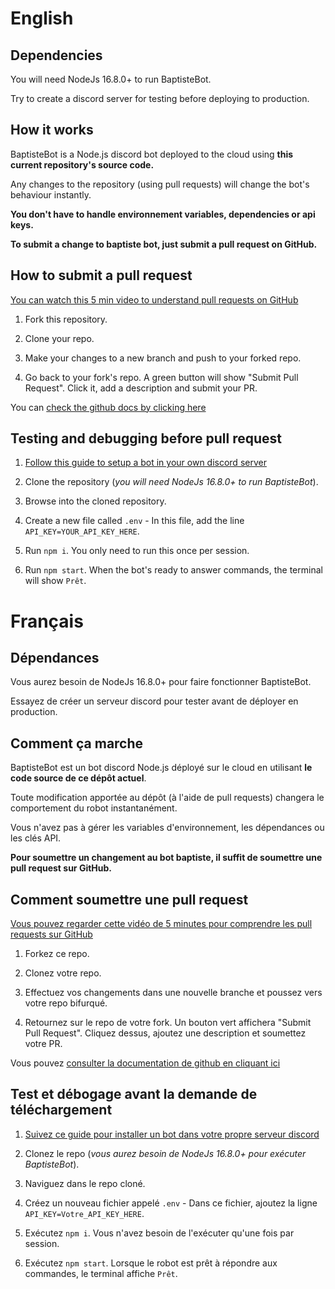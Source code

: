 # English

## Dependencies

You will need NodeJs 16.8.0+ to run BaptisteBot.

Try to create a discord server for testing before deploying to production.

## How it works

BaptisteBot is a Node.js discord bot deployed to the cloud using **this current repository's source code.**

Any changes to the repository (using pull requests) will change the bot's behaviour instantly.

**You don't have to handle environnement variables, dependencies or api keys.**

**To submit a change to baptiste bot, just submit a pull request on GitHub.**

## How to submit a pull request

[You can watch this 5 min video to understand pull requests on GitHub](https://www.youtube.com/watch?v=rgbCcBNZcdQ)

1. Fork this repository.

2. Clone your repo.

3. Make your changes to a new branch and push to your forked repo.

4. Go back to your fork's repo. A green button will show "Submit Pull Request". Click it, add a description and submit your PR.

You can [check the github docs by clicking here](https://docs.github.com/en/pull-requests/collaborating-with-pull-requests/proposing-changes-to-your-work-with-pull-requests/creating-a-pull-request-from-a-fork)

## Testing and debugging before pull request

1. [Follow this guide to setup a bot in your own discord server](https://discordjs.guide/preparations/setting-up-a-bot-application.html#creating-your-bot)

2. Clone the repository (_you will need NodeJs 16.8.0+ to run BaptisteBot_).

3. Browse into the cloned repository.

4. Create a new file called `.env` - In this file, add the line `API_KEY=YOUR_API_KEY_HERE`.

5. Run `npm i`. You only need to run this once per session.

6. Run `npm start`. When the bot's ready to answer commands, the terminal will show `Prêt`.

# Français

## Dépendances

Vous aurez besoin de NodeJs 16.8.0+ pour faire fonctionner BaptisteBot.

Essayez de créer un serveur discord pour tester avant de déployer en production.

## Comment ça marche

BaptisteBot est un bot discord Node.js déployé sur le cloud en utilisant **le code source de ce dépôt actuel**.

Toute modification apportée au dépôt (à l'aide de pull requests) changera le comportement du robot instantanément.

Vous n'avez pas à gérer les variables d'environnement, les dépendances ou les clés API.

**Pour soumettre un changement au bot baptiste, il suffit de soumettre une pull request sur GitHub.**

## Comment soumettre une pull request

[Vous pouvez regarder cette vidéo de 5 minutes pour comprendre les pull requests sur GitHub](https://www.youtube.com/watch?v=rgbCcBNZcdQ)

1. Forkez ce repo.

2. Clonez votre repo.

3. Effectuez vos changements dans une nouvelle branche et poussez vers votre repo bifurqué.

4. Retournez sur le repo de votre fork. Un bouton vert affichera "Submit Pull Request". Cliquez dessus, ajoutez une description et soumettez votre PR.

Vous pouvez [consulter la documentation de github en cliquant ici](https://docs.github.com/en/pull-requests/collaborating-with-pull-requests/proposing-changes-to-your-work-with-pull-requests/creating-a-pull-request-from-a-fork)

## Test et débogage avant la demande de téléchargement

1. [Suivez ce guide pour installer un bot dans votre propre serveur discord](https://discordjs.guide/preparations/setting-up-a-bot-application.html#creating-your-bot)

2. Clonez le repo (_vous aurez besoin de NodeJs 16.8.0+ pour exécuter BaptisteBot_).

3. Naviguez dans le repo cloné.

4. Créez un nouveau fichier appelé `.env` - Dans ce fichier, ajoutez la ligne `API_KEY=Votre_API_KEY_HERE`.

5. Exécutez `npm i`. Vous n'avez besoin de l'exécuter qu'une fois par session.

6. Exécutez `npm start`. Lorsque le robot est prêt à répondre aux commandes, le terminal affiche `Prêt`.
